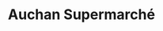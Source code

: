 ---
title: "Auchan Supermarché"
url: /saint-germain-en-laye/auchan-supermarche/
shop: supermarché
---